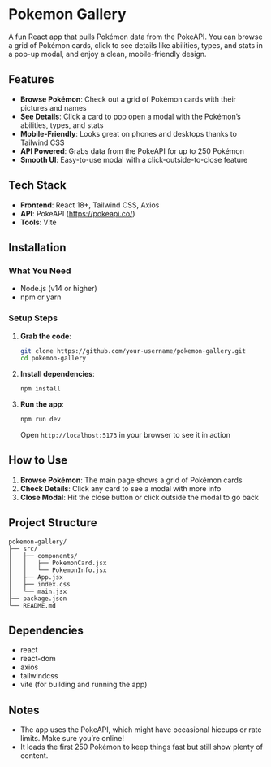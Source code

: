 # Pokemon Gallery

A fun React app that pulls Pokémon data from the PokeAPI. You can browse a grid of Pokémon cards, click to see details like abilities, types, and stats in a pop-up modal, and enjoy a clean, mobile-friendly design.

## Features

- **Browse Pokémon**: Check out a grid of Pokémon cards with their pictures and names
- **See Details**: Click a card to pop open a modal with the Pokémon’s abilities, types, and stats
- **Mobile-Friendly**: Looks great on phones and desktops thanks to Tailwind CSS
- **API Powered**: Grabs data from the PokeAPI for up to 250 Pokémon
- **Smooth UI**: Easy-to-use modal with a click-outside-to-close feature

## Tech Stack

- **Frontend**: React 18+, Tailwind CSS, Axios
- **API**: PokeAPI (https://pokeapi.co/)
- **Tools**: Vite

## Installation

### What You Need
- Node.js (v14 or higher)
- npm or yarn

### Setup Steps

1. **Grab the code**:
   ```bash
   git clone https://github.com/your-username/pokemon-gallery.git
   cd pokemon-gallery
   ```

2. **Install dependencies**:
   ```bash
   npm install
   ```

3. **Run the app**:
   ```bash
   npm run dev
   ```
   Open `http://localhost:5173` in your browser to see it in action

## How to Use

1. **Browse Pokémon**: The main page shows a grid of Pokémon cards
2. **Check Details**: Click any card to see a modal with more info
3. **Close Modal**: Hit the close button or click outside the modal to go back

## Project Structure

```
pokemon-gallery/
├── src/
│   ├── components/
│   │   ├── PokemonCard.jsx
│   │   └── PokemonInfo.jsx
│   ├── App.jsx
│   ├── index.css
│   └── main.jsx
├── package.json
└── README.md
```

## Dependencies

- react
- react-dom
- axios
- tailwindcss
- vite (for building and running the app)

## Notes

- The app uses the PokeAPI, which might have occasional hiccups or rate limits. Make sure you’re online!
- It loads the first 250 Pokémon to keep things fast but still show plenty of content.
